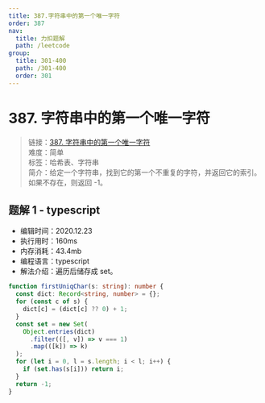 ```yaml
---
title: 387.字符串中的第一个唯一字符
order: 387
nav:
  title: 力扣题解
  path: /leetcode
group:
  title: 301-400
  path: /301-400
  order: 301
---
```


# 387. 字符串中的第一个唯一字符

> 链接：[387. 字符串中的第一个唯一字符](https://leetcode-cn.com/problems/first-unique-character-in-a-string/)  
> 难度：简单  
> 标签：哈希表、字符串  
> 简介：给定一个字符串，找到它的第一个不重复的字符，并返回它的索引。如果不存在，则返回 -1。

## 题解 1 - typescript

- 编辑时间：2020.12.23
- 执行用时：160ms
- 内存消耗：43.4mb
- 编程语言：typescript
- 解法介绍：遍历后储存成 set。

```typescript
function firstUniqChar(s: string): number {
  const dict: Record<string, number> = {};
  for (const c of s) {
    dict[c] = (dict[c] ?? 0) + 1;
  }
  const set = new Set(
    Object.entries(dict)
      .filter(([, v]) => v === 1)
      .map(([k]) => k)
  );
  for (let i = 0, l = s.length; i < l; i++) {
    if (set.has(s[i])) return i;
  }
  return -1;
}
```
